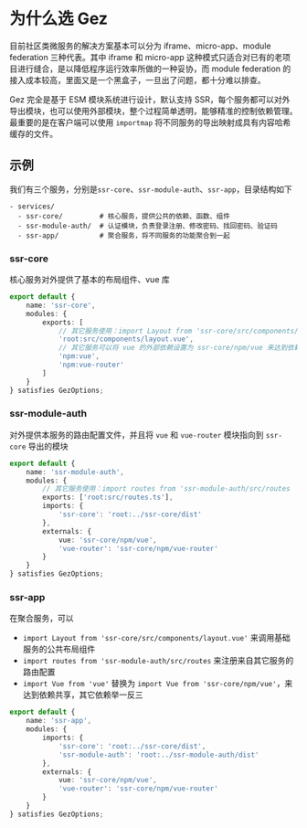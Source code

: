 # 为什么选 Gez
目前社区类微服务的解决方案基本可以分为 iframe、micro-app、module federation 三种代表。其中 iframe 和 micro-app 这种模式只适合对已有的老项目进行缝合，是以降低程序运行效率所做的一种妥协，而 module federation 的接入成本较高，里面又是一个黑盒子，一旦出了问题，都十分难以排查。

Gez 完全是基于 ESM 模块系统进行设计，默认支持 SSR，每个服务都可以对外导出模块，也可以使用外部模块，整个过程简单透明，能够精准的控制依赖管理。最重要的是在客户端可以使用 `importmap` 将不同服务的导出映射成具有内容哈希缓存的文件。

## 示例
我们有三个服务，分别是`ssr-core`、`ssr-module-auth`、`ssr-app`，目录结构如下
```
- services/
  - ssr-core/         # 核心服务，提供公共的依赖、函数、组件
  - ssr-module-auth/  # 认证模块，负责登录注册、修改密码、找回密码、验证码
  - ssr-app/          # 聚合服务，将不同服务的功能聚合到一起
```

### ssr-core
核心服务对外提供了基本的布局组件、vue 库
```ts
export default {
    name: 'ssr-core',
    modules: {
        exports: [
            // 其它服务使用：import Layout from 'ssr-core/src/components/layout.vue' 
            'root:src/components/layout.vue',
            // 其它服务可以将 vue 的外部依赖设置为 ssr-core/npm/vue 来达到依赖共享
            'npm:vue',
            'npm:vue-router'
        ]
    }
} satisfies GezOptions;
```
### ssr-module-auth
对外提供本服务的路由配置文件，并且将 `vue` 和 `vue-router` 模块指向到 `ssr-core` 导出的模块
```ts
export default {
    name: 'ssr-module-auth',
    modules: {
        // 其它服务使用：import routes from 'ssr-module-auth/src/routes
        exports: ['root:src/routes.ts'],
        imports: {
            'ssr-core': 'root:../ssr-core/dist'
        },
        externals: {
            vue: 'ssr-core/npm/vue',
            'vue-router': 'ssr-core/npm/vue-router'
        }
    }
} satisfies GezOptions;
```
### ssr-app
在聚合服务，可以
- `import Layout from 'ssr-core/src/components/layout.vue'` 来调用基础服务的公共布局组件
- `import routes from 'ssr-module-auth/src/routes` 来注册来自其它服务的路由配置
- `import Vue from 'vue'` 替换为 `import Vue from 'ssr-core/npm/vue'`，来达到依赖共享，其它依赖举一反三
```ts
export default {
    name: 'ssr-app',
    modules: {
        imports: {
            'ssr-core': 'root:../ssr-core/dist',
            'ssr-module-auth': 'root:../ssr-module-auth/dist'
        },
        externals: {
            vue: 'ssr-core/npm/vue',
            'vue-router': 'ssr-core/npm/vue-router'
        }
    }
} satisfies GezOptions;
```